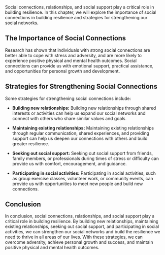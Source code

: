 
Social connections, relationships, and social support play a critical role in building resilience. In this chapter, we will explore the importance of social connections in building resilience and strategies for strengthening our social networks.

The Importance of Social Connections
------------------------------------

Research has shown that individuals with strong social connections are better able to cope with stress and adversity, and are more likely to experience positive physical and mental health outcomes. Social connections can provide us with emotional support, practical assistance, and opportunities for personal growth and development.

Strategies for Strengthening Social Connections
-----------------------------------------------

Some strategies for strengthening social connections include:

* **Building new relationships:** Building new relationships through shared interests or activities can help us expand our social networks and connect with others who share similar values and goals.

* **Maintaining existing relationships:** Maintaining existing relationships through regular communication, shared experiences, and providing support can help us deepen our connections with others and build greater resilience.

* **Seeking out social support:** Seeking out social support from friends, family members, or professionals during times of stress or difficulty can provide us with comfort, encouragement, and guidance.

* **Participating in social activities:** Participating in social activities, such as group exercise classes, volunteer work, or community events, can provide us with opportunities to meet new people and build new connections.

Conclusion
----------

In conclusion, social connections, relationships, and social support play a critical role in building resilience. By building new relationships, maintaining existing relationships, seeking out social support, and participating in social activities, we can strengthen our social networks and build the resilience we need to thrive in all areas of our lives. With these strategies, we can overcome adversity, achieve personal growth and success, and maintain positive physical and mental health outcomes.
